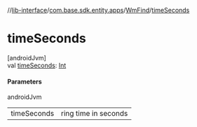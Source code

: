 //[lib-interface](../../../index.md)/[com.base.sdk.entity.apps](../index.md)/[WmFind](index.md)/[timeSeconds](time-seconds.md)

# timeSeconds

[androidJvm]\
val [timeSeconds](time-seconds.md): [Int](https://kotlinlang.org/api/latest/jvm/stdlib/kotlin/-int/index.html)

#### Parameters

androidJvm

| | |
|---|---|
| timeSeconds | ring time in seconds |
